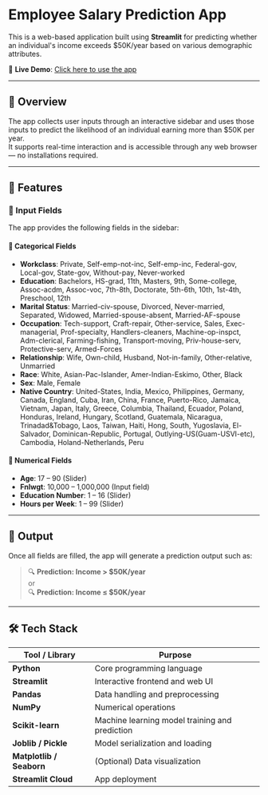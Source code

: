 #  Employee Salary Prediction App

This is a web-based application built using **Streamlit** for predicting whether an individual's income exceeds \$50K/year based on various demographic attributes.  


🔗 **Live Demo**: [Click here to use the app](https://ibm---employeesalaryprediction-vgvey7sp2kwrxxutgjrowy.streamlit.app/)  


---

## 🚀 Overview

The app collects user inputs through an interactive sidebar and uses those inputs to predict the likelihood of an individual earning more than \$50K per year.  
It supports real-time interaction and is accessible through any web browser — no installations required.

---

## 🧠 Features

### 📝 Input Fields

The app provides the following fields in the sidebar:

#### 🔹 Categorical Fields
- **Workclass**: Private, Self-emp-not-inc, Self-emp-inc, Federal-gov, Local-gov, State-gov, Without-pay, Never-worked  
- **Education**: Bachelors, HS-grad, 11th, Masters, 9th, Some-college, Assoc-acdm, Assoc-voc, 7th-8th, Doctorate, 5th-6th, 10th, 1st-4th, Preschool, 12th  
- **Marital Status**: Married-civ-spouse, Divorced, Never-married, Separated, Widowed, Married-spouse-absent, Married-AF-spouse  
- **Occupation**: Tech-support, Craft-repair, Other-service, Sales, Exec-managerial, Prof-specialty, Handlers-cleaners, Machine-op-inspct, Adm-clerical, Farming-fishing, Transport-moving, Priv-house-serv, Protective-serv, Armed-Forces  
- **Relationship**: Wife, Own-child, Husband, Not-in-family, Other-relative, Unmarried  
- **Race**: White, Asian-Pac-Islander, Amer-Indian-Eskimo, Other, Black  
- **Sex**: Male, Female  
- **Native Country**: United-States, India, Mexico, Philippines, Germany, Canada, England, Cuba, Iran, China, France, Puerto-Rico, Jamaica, Vietnam, Japan, Italy, Greece, Columbia, Thailand, Ecuador, Poland, Honduras, Ireland, Hungary, Scotland, Guatemala, Nicaragua, Trinadad&Tobago, Laos, Taiwan, Haiti, Hong, South, Yugoslavia, El-Salvador, Dominican-Republic, Portugal, Outlying-US(Guam-USVI-etc), Cambodia, Holand-Netherlands, Peru  

#### 🔸 Numerical Fields
- **Age**: 17 – 90 (Slider)
- **Fnlwgt**: 10,000 – 1,000,000 (Input field)
- **Education Number**: 1 – 16 (Slider)
- **Hours per Week**: 1 – 99 (Slider)

---

## 🧾 Output

Once all fields are filled, the app will generate a prediction output such as:

> 🔍 **Prediction: Income > \$50K/year**  
> or  
> 🔍 **Prediction: Income ≤ \$50K/year**

---

## 🛠️ Tech Stack

| Tool / Library     | Purpose                                                        |
|--------------------|----------------------------------------------------------------|
| **Python**         | Core programming language                                      |
| **Streamlit**      | Interactive frontend and web UI                                |
| **Pandas**         | Data handling and preprocessing                                |
| **NumPy**          | Numerical operations                                            |
| **Scikit-learn**   | Machine learning model training and prediction                 |
| **Joblib / Pickle**| Model serialization and loading                                |
| **Matplotlib / Seaborn** | (Optional) Data visualization                           |
| **Streamlit Cloud**| App deployment                                                 |





